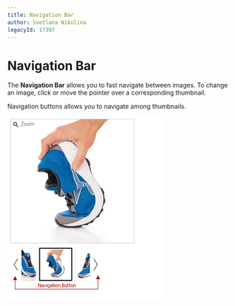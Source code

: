 ```yaml
---
title: Navigation Bar
author: Svetlana Nikulina
legacyId: 17397
---
```

# Navigation Bar
The **Navigation Bar** allows you to fast navigate between images. To change an image, click or move the pointer over a corresponding thumbnail.

Navigation buttons allows you to navigate among thumbnails.

![Image Zoom overview 15](../../images/img24024.png)